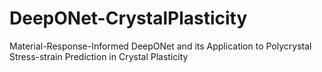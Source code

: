 # DeepONet-CrystalPlasticity
Material-Response-Informed DeepONet and its Application to Polycrystal Stress-strain Prediction in Crystal Plasticity
